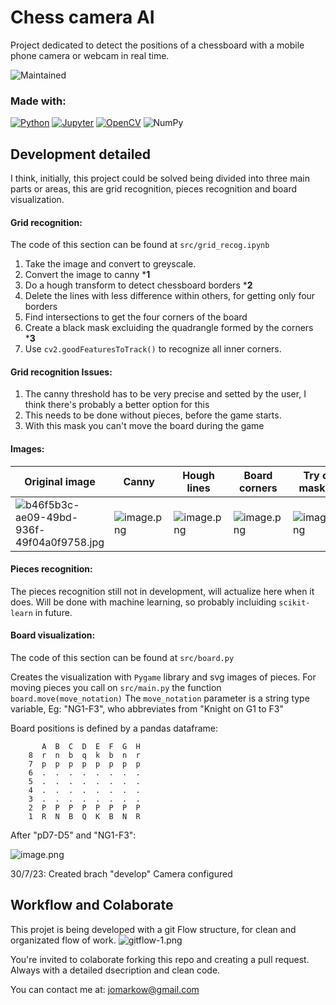 
# Chess camera AI

Project dedicated to detect the positions of a chessboard with a mobile phone camera or webcam in real time.

![Maintained](https://img.shields.io/badge/Maintained%3F-yes-green.svg)

### Made with:

[![Python](https://img.shields.io/badge/Python-14354C?style=for-the-badge&logo=python)](https://www.python.org/)
[![Jupyter](https://img.shields.io/badge/Jupyter-orange?style=for-the-badge&logo=Jupyter&logoColor=white)](https://jupyter.org/)
[![OpenCV](https://img.shields.io/badge/OpenCV-red?style=for-the-badge&logo=Opencv&logoColor=white)](https://docs.opencv.org/4.x/d2/d96/tutorial_py_table_of_contents_imgproc.html)
![NumPy](https://img.shields.io/badge/numpy-black?style=for-the-badge&logo=numpy)


## Development detailed

I think, initially, this project could be solved being divided into three main parts or areas, this are grid recognition, pieces recognition and board visualization.

#### Grid recognition:

The code of this section can be found at `src/grid_recog.ipynb`

1. Take the image and convert to greyscale.
2. Convert the image to canny *__1__
3. Do a hough transform to detect chessboard borders *__2__
4. Delete the lines with less difference within others, for getting only four borders
5. Find intersections to get the four corners of the board
6. Create a black mask excluiding the quadrangle formed by the corners *__3__
7. Use `cv2.goodFeaturesToTrack()` to recognize all inner corners.

#### Grid recognition Issues:

1. The canny threshold has to be very precise and setted by the user, I think there's probably a better option for this
2. This needs to be done without pieces, before the game starts.
3. With this mask you can't move the board during the game

#### Images:



| Original image  | Canny | Hough lines | Board corners | Try of mask :b |
| --------------- |-------|-------------|---------------|----------------|
| ![b46f5b3c-ae09-49bd-936f-49f04a0f9758.jpg](https://i.postimg.cc/PfVQncpj/b46f5b3c-ae09-49bd-936f-49f04a0f9758.jpg)|![image.png](https://i.postimg.cc/tRzW9csT/image.png)|![image.png](https://i.postimg.cc/tCc4td1y/image.png)|![image.png](https://i.postimg.cc/wxyNKBh6/image.png)|![image.png](https://i.postimg.cc/brhpFLxS/image.png)|


#### Pieces recognition:
The pieces recognition still not in development, will actualize here when it does. Will be done with machine learning, so probably incluiding `scikit-learn` in future.

#### Board visualization:

The code of this section can be found at `src/board.py`

Creates the visualization with `Pygame` library and svg images of pieces. For moving pieces you call on `src/main.py` the function `board.move(move_notation)`
The `move_notation` parameter is a string type variable, Eg: "NG1-F3", who abbreviates from "Knight on G1 to F3"

Board positions is defined by a pandas dataframe:

           A  B  C  D  E  F  G  H
        8  r  n  b  q  k  b  n  r
        7  p  p  p  p  p  p  p  p
        6  .  .  .  .  .  .  .  .
        5  .  .  .  .  .  .  .  .
        4  .  .  .  .  .  .  .  .
        3  .  .  .  .  .  .  .  .
        2  P  P  P  P  P  P  P  P
        1  R  N  B  Q  K  B  N  R


 After "pD7-D5" and "NG1-F3":

![image.png](https://i.postimg.cc/vZW1GQLC/image.png)


30/7/23: Created brach "develop" Camera configured


## Workflow and Colaborate

This projet is being developed with a git Flow structure, for clean and organizated flow of work.
![gitflow-1.png](https://i.postimg.cc/YCt5Y6hC/gitflow-1.png)

You're invited to colaborate forking this repo and creating a pull request. Always with a detailed dsecription and clean code.

You can contact me at: jomarkow@gmail.com
